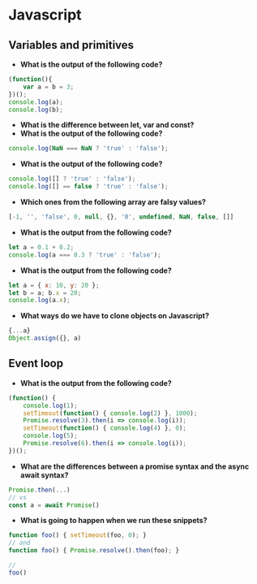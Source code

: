 # Javascript

## Variables and primitives

* **What is the output of the following code?**

```javascript
(function(){ 
    var a = b = 3;
})();
console.log(a);
console.log(b);
```

* **What is the difference between let, var and const?**
* **What is the output of the following code?**

```javascript
console.log(NaN === NaN ? 'true' : 'false');
```

* **What is the output of the following code?**

```javascript
console.log([] ? 'true' : 'false');
console.log([] == false ? 'true' : 'false');
```

* **Which ones from the following array are falsy values?**

```javascript
[-1, '', 'false', 0, null, {}, '0', undefined, NaN, false, []]
```

* **What is the output from the following code?**

```javascript
let a = 0.1 + 0.2;
console.log(a === 0.3 ? 'true' : 'false');
```

* **What is the output from the following code?**

```javascript
let a = { x: 10, y: 20 };
let b = a; b.x = 20;
console.log(a.x);
```

* **What ways do we have to clone objects on Javascript?**

```javascript
{...a}
Object.assign({}, a)
```

## Event loop

* **What is the output from the following code?**

```javascript
(function() {
    console.log(1);
    setTimeout(function() { console.log(2) }, 1000);
    Promise.resolve(3).then(i => console.log(i));
    setTimeout(function() { console.log(4) }, 0);
    console.log(5);
    Promise.resolve(6).then(i => console.log(i));
})();
```

* **What are the differences between a promise syntax and the async await syntax?**

```javascript
Promise.then(...)
// vs
const a = await Promise()
```

* **What is going to happen when we run these snippets?**

```javascript
function foo() { setTimeout(foo, 0); }
// and
function foo() { Promise.resolve().then(foo); }

//
foo()
```
